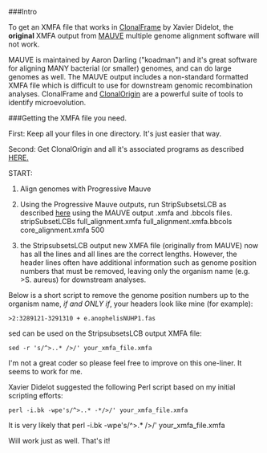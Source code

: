 ###Intro

To get an XMFA file that works in [ClonalFrame](https://github.com/xavierdidelot/ClonalFrameML) by Xavier Didelot, 
the **original** XMFA output from [MAUVE](http://darlinglab.org/mauve/mauve.html) multiple genome alignment software
will not work.

MAUVE is maintained by Aaron Darling ("koadman") and it's great software for aligning MANY 
bacterial (or smaller) genomes, and can do large genomes as well. The MAUVE output includes a non-standard 
formatted XMFA file which is difficult to use for downstream genomic recombination analyses. ClonalFrame 
and [ClonalOrigin](https://github.com/xavierdidelot/ClonalOrigin) are a powerful suite of tools to identify
microevolution.  

###Getting the XMFA file you need.

First: Keep all your files in one directory. It's just easier that way. 

Second: Get ClonalOrigin and all it's associated programs as described 
[HERE.](https://github.com/xavierdidelot/ClonalOrigin/wiki/Usage) 

START:
1. Align genomes with Progressive Mauve

2. Using the Progressive Mauve outputs, run StripSubsetsLCB as described 
[here](https://github.com/xavierdidelot/ClonalOrigin/wiki/Usage) using the MAUVE output .xmfa and .bbcols files.
   stripSubsetLCBs full_alignment.xmfa full_alignment.xmfa.bbcols core_alignment.xmfa 500

3. the StripsubsetsLCB output new XMFA file (originally from MAUVE) now has all the lines and all lines
are the correct lengths. However, the header lines often have additional information such as 
genome position numbers that must be removed, leaving only the organism name (e.g. >S. aureus)
for downstream analyses.

Below is a short script to remove the genome position numbers up to the organism name, 
*if and ONLY if*, your headers look like mine (for example):

    >2:3289121-3291310 + e.anophelisNUHP1.fas

sed can be used on the StripsubsetsLCB output XMFA file:
   
    sed -r 's/^>..* />/' your_xmfa_file.xmfa

I'm not a great coder so please feel free to improve on this one-liner. It seems to work for me.

Xavier Didelot suggested the following Perl script based on my initial scripting efforts:
    
    perl -i.bk -wpe's/^>..* -*/>/' your_xmfa_file.xmfa

It is very likely that
    perl -i.bk -wpe's/^>.* />/' your_xmfa_file.xmfa

Will work just as well. 
That's it!
